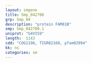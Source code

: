 ```yaml
---
layout: smgene
title: Smp_042700
grp: Smp_04
description: "protein FAM81B"
smp: Smp_042700.1
uniprot: "G4VIS9"
length:  1143
cdd: "COG1196, TIGR02168, pfam02994"
kk: ns
categories: sm
---
```

